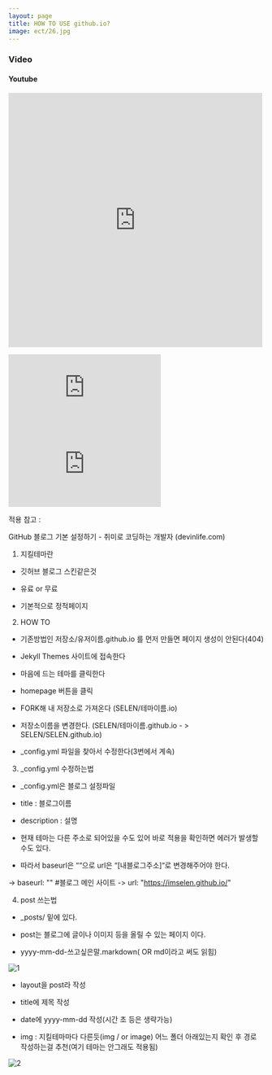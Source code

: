 ```yaml
---
layout: page
title: HOW TO USE github.io?
image: ect/26.jpg
---
```



### Video

#### Youtube
<embed width="500px" height="500px" src="https://youtu.be/8Q99GeMjx_0" frameborder="0" allow="autoplay; encrypted-media" allowfullscreen></embed>


<iframe src="https://www.youtube.com/watch?v=ObM4K691Erk&list=PLzZFnlM-XbkQEdNbzUYNSFjVVUAwzoU5A&t=1s" frameborder="0" allowfullscreen></iframe>

<iframe src="https://www.youtube.com/embed/iWowJBRMtpc" frameborder="0" allowfullscreen></iframe>



적용 참고 :

GitHub 블로그 기본 설정하기 - 취미로 코딩하는 개발자 (devinlife.com)



1. 지킬테마란

- 깃허브 블로그 스킨같은것

- 유료  or 무료

- 기본적으로 정적페이지



2. HOW TO

- 기존방법인 저장소/유저이름.github.io 를 먼저 만들면 페이지 생성이 안된다(404)

- Jekyll Themes  사이트에 접속한다

- 마음에 드는 테마를 클릭한다

- homepage 버튼을 클릭

- FORK해 내 저장소로 가져온다 (SELEN/테마이름.io)

- 저장소이름을 변경한다. (SELEN/테마이름.github.io - > SELEN/SELEN.github.io)

- _config.yml 파일을 찾아서 수정한다(3번에서 계속)





3. _config.yml 수정하는법

- _config.yml은 블로그 설정파일

- title : 블로그이름

- description : 설명



- 현재 테마는 다른 주소로 되어있을 수도 있어 바로 적용을 확인하면 에러가 발생할 수도 있다.

- 따라서 baseurl은 ““으로 url은 “[내블로그주소]“로 변경해주어야 한다.

-> baseurl: ""
#블로그 메인 사이트
-> url: "https://imselen.github.io/"







4. post 쓰는법

- _posts/ 밑에 있다.

- post는 블로그에 글이나 이미지 등을 올릴 수 있는 페이지 이다.

- yyyy-mm-dd-쓰고싶은말.markdown( OR md이라고 써도 읽힘)


![1]({{site.baseurl}}/images/pages/set_git_io/1.png)



- layout을 post라 작성

- title에 제목 작성

- date에 yyyy-mm-dd 작성(시간 초 등은 생략가능)

- img : 지킬테마마다 다른듯(img / or image)  어느 폴더 아래있는지 확인 후 경로 작성하는걸 추천(여기 테마는 안그래도 적용됨)


![2]({{site.baseurl}}/images/pages/set_git_io/2.png)









